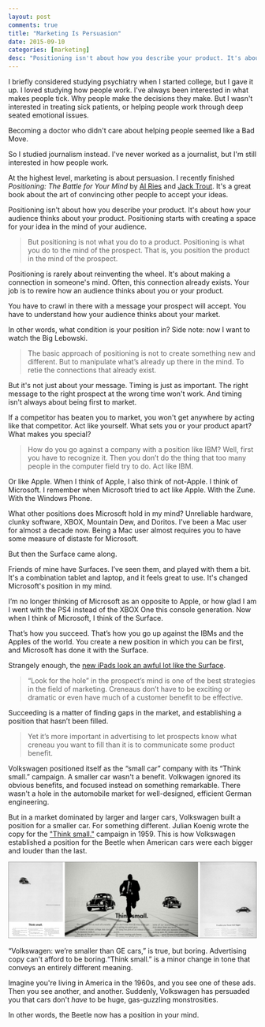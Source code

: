 ```yaml
---
layout: post
comments: true
title: "Marketing Is Persuasion"
date: 2015-09-10
categories: [marketing]
desc: "Positioning isn't about how you describe your product. It's about how your audience thinks about your product."
---
```

I briefly considered studying psychiatry when I started college, but I gave it up. I loved studying how people work. I've always been interested in what makes people tick. Why people make the decisions they make. But I wasn't interested in treating sick patients, or helping people work through deep seated emotional issues.

Becoming a doctor who didn't care about helping people seemed like a Bad Move.

So I studied journalism instead. I've never worked as a journalist, but I'm still interested in how people work.

At the highest level, marketing is about persuasion. I recently finished *Positioning: The Battle for Your Mind* by [Al Ries](http://www.ries.com/) and [Jack Trout](http://www.troutandpartners.com/trout-partners-team.asp?F=Jack&L=Trout). It's a great book about the art of convincing other people to accept your ideas.

Positioning isn't about how you describe your product. It's about how your audience thinks about your product. Positioning starts with creating a space for your idea in the mind of your audience.

<blockquote>
  But positioning is not what you do to a product. Positioning is what you do to the mind of the prospect. That is, you position the product in the mind of the prospect.
</blockquote>

Positioning is rarely about reinventing the wheel. It's about making a connection in someone's mind. Often, this connection already exists. Your job is to rewire how an audience thinks about you or your product.

You have to crawl in there with a message your prospect will accept. You have to understand how your audience thinks about your market.

In other words, what condition is your position in? Side note: now I want to watch the Big Lebowski.

<blockquote>
  The basic approach of positioning is not to create something new and different. But to manipulate what’s already up there in the mind. To retie the connections that already exist.
</blockquote>

But it's not just about your message. Timing is just as important. The right message to the right prospect at the wrong time won't work. And timing isn't always about being first to market.

If a competitor has beaten you to market, you won't get anywhere by acting like that competitor. Act like yourself. What sets you or your product apart? What makes you special?

<blockquote>
  How do you go against a company with a position like IBM? Well, first you have to recognize it. Then you don’t do the thing that too many people in the computer field try to do. Act like IBM.
</blockquote>

Or like Apple. When I think of Apple, I also think of not-Apple. I think of Microsoft. I remember when Microsoft tried to act like Apple. With the Zune. With the Windows Phone.

What other positions does Microsoft hold in my mind? Unreliable hardware, clunky software, XBOX, Mountain Dew, and Doritos. I’ve been a Mac user for almost a decade now. Being a Mac user almost requires you to have some measure of distaste for Microsoft.

But then the Surface came along.

Friends of mine have Surfaces. I’ve seen them, and played with them a bit. It's a combination tablet and laptop, and it feels great to use. It's changed Microsoft's position in my mind.

I’m no longer thinking of Microsoft as an opposite to Apple, or how glad I am I went with the PS4 instead of the XBOX One this console generation. Now when I think of Microsoft, I think of the Surface.

That’s how you succeed. That’s how you go up against the IBMs and the Apples of the world. You create a new position in which you can be first, and Microsoft has done it with the Surface.

Strangely enough, the [new iPads look an awful lot like the Surface](http://www.wired.com/2015/09/head-head-apple-ipad-pro-vs-surface-pro-3/).

<blockquote>
  “Look for the hole” in the prospect’s mind is one of the best strategies in the field of marketing. Creneaus don’t have to be exciting or dramatic or even have much of a customer benefit to be effective.
</blockquote>

Succeeding is a matter of finding gaps in the market, and establishing a position that hasn’t been filled.

<blockquote>
  Yet it’s more important in advertising to let prospects know what creneau you want to fill than it is to communicate some product benefit.
</blockquote>

Volkswagen positioned itself as the “small car” company with its “Think small.” campaign. A smaller car wasn't a benefit. Volkwagen ignored its obvious benefits, and focused instead on something remarkable. There wasn't a hole in the automobile market for well-designed, efficient German engineering.

But in a market dominated by larger and larger cars, Volkswagen built a position for a smaller car. For something different. Julian Koenig wrote the copy for the ["Think small."](https://en.wikipedia.org/wiki/Think_Small) campaign in 1959. This is how Volkswagen established a position for the Beetle when American cars were each bigger and louder than the last.

<img src="/img/think-small.jpg">

“Volkswagen: we’re smaller than GE cars,” is true, but boring. Advertising copy can't afford to be boring.“Think small.” is a minor change in tone that conveys an entirely different meaning.

Imagine you're living in America in the 1960s, and you see one of these ads. Then you see another, and another. Suddenly, Volkswagen has persuaded you that cars don't *have* to be huge, gas-guzzling monstrosities.

In other words, the Beetle now has a position in your mind.